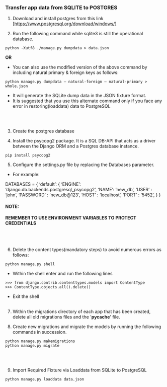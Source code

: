 ### Transfer app data from SQLITE to POSTGRES 
1. Download and install postgres from this link [https://www.postgresql.org/download/windows/] 

2. Run the following command while sqlite3 is still the operational database.

```
python -Xutf8 ./manage.py dumpdata > data.json
```

**OR**


* You can also use the modified version of the above command by including natural primary & foreign keys as follows:

```
python manage.py dumpdata — natural-foreign — natural-primary > whole.json
```

* It will generate the SQLite dump data in the JSON fixture format. 
* It is suggested that you use this alternate command only if you face any error in restoring(loaddata) data to PostgreSQL

<br><br>

3. Create the postgres database

4. Install the psycopg2 package. It is a SQL DB-API that acts as a driver between the Django ORM and a Postgres database instance.

```
pip install psycopg2
```

5. Configure the settings.py file by replacing the Databases parameter. <br>

* For example: <br>


DATABASES = {
‘default’: {
‘ENGINE’: ‘django.db.backends.postgresql_psycopg2’,
‘NAME’: ‘new_db’,
‘USER’ : ‘john’,
‘PASSWORD’ : ‘new_db@123’,
‘HOST’ : ‘localhost’,
‘PORT’ : ‘5452’,
}
}

#### NOTE:
#### REMEMBER TO USE ENVIRONMENT VARIABLES TO PROTECT CREDENTIALS
<br><br>


6. Delete the content types(mandatory steps) to avoid numerous errors as follows:

```
python manage.py shell
```

* Within the shell enter and run the following lines

```
>>> from django.contrib.contenttypes.models import ContentType
>>> ContentType.objects.all().delete()
```
* Exit the shell
<br><br>


7. Within the migrations directory of each app that has been created, delete all old migrations files and the  '__pycache__' file.

8. Create new migrations and migrate the models by running the following commands in succession.

```
python manage.py makemigrations
python manage.py migrate
```
<br><br>


9. Import Required Fixture via Loaddata from SQLite to PostgreSQL

```
python manage.py loaddata data.json
```
